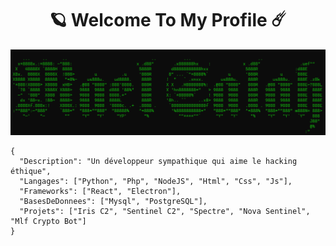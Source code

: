 <h1 align="center">🪐 Welcome To My Profile ☄️</h1>

<img src="https://raw.githubusercontent.com/mael0salah/mael0salah/refs/heads/main/bg.png">

```
{
  "Description": "Un développeur sympathique qui aime le hacking éthique",
  "Langages": ["Python", "Php", "NodeJS", "Html", "Css", "Js"],
  "Frameworks": ["React", "Electron"],
  "BasesDeDonnees": ["Mysql", "PostgreSQL"],
  "Projets": ["Iris C2", "Sentinel C2", "Spectre", "Nova Sentinel", "Mlf Crypto Bot"]
}
```

